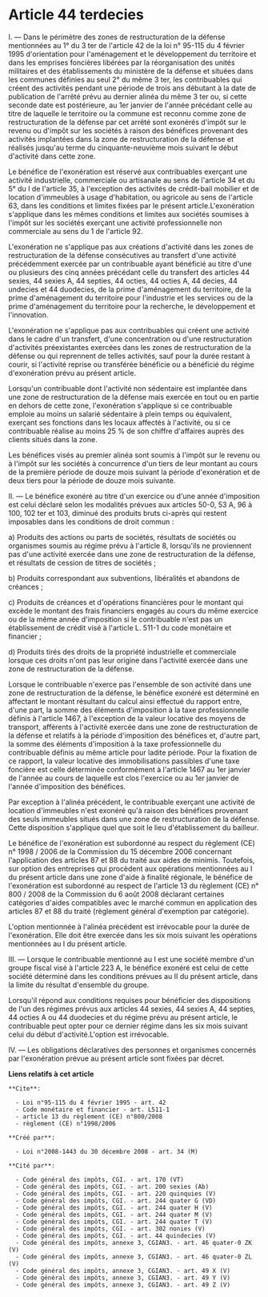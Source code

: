 # Article 44 terdecies

I. ― Dans le périmètre des zones de restructuration de la défense mentionnées au  1° du 3 ter de l'article 42 de la loi n°
95-115 du 4 février 1995 d'orientation pour l'aménagement et le développement du  territoire et dans les emprises foncières
libérées par la réorganisation des  unités militaires et des établissements du ministère de la défense et situées  dans les
communes définies au seul 2° du même 3 ter, les contribuables qui  créent des activités pendant une période de trois ans
débutant à la date de  publication de l'arrêté prévu au dernier alinéa du même 3 ter ou, si cette  seconde date est
postérieure, au 1er janvier de l'année précédant celle au titre  de laquelle le territoire ou la commune est reconnu comme
zone de  restructuration de la défense par cet arrêté sont exonérés d'impôt sur le revenu  ou d'impôt sur les sociétés à
raison des bénéfices provenant des activités  implantées dans la zone de restructuration de la défense et réalisés jusqu'au
terme du cinquante-neuvième mois suivant le début d'activité dans cette zone.  

Le bénéfice de l'exonération est réservé aux contribuables  exerçant une activité industrielle, commerciale ou artisanale au
sens de  l'article 34 et du 5° du I de l'article 35, à l'exception des activités de  crédit-bail mobilier et de location
d'immeubles à usage d'habitation, ou  agricole au sens de l'article 63, dans les conditions et limites fixées par le  présent
article.L'exonération s'applique dans les mêmes conditions et limites  aux sociétés soumises à l'impôt sur les sociétés
exerçant une activité  professionnelle non commerciale au sens du 1 de l'article 92. 

L'exonération ne s'applique pas aux créations d'activité dans les  zones de restructuration de la défense consécutives au
transfert d'une activité  précédemment exercée par un contribuable ayant bénéficié au titre d'une ou  plusieurs des cinq
années précédant celle du transfert des articles 44 sexies,  44 sexies A, 44 septies, 44 octies, 44 octies A, 44 decies, 44
undecies et 44  duodecies, de la prime d'aménagement du territoire, de la prime d'aménagement du  territoire pour l'industrie
et les services ou de la prime d'aménagement du  territoire pour la recherche, le développement et l'innovation. 

L'exonération ne s'applique pas aux contribuables qui créent une  activité dans le cadre d'un transfert, d'une concentration
ou d'une  restructuration d'activités préexistantes exercées dans les zones de  restructuration de la défense ou qui
reprennent de telles activités, sauf pour  la durée restant à courir, si l'activité reprise ou transférée bénéficie ou a
bénéficié du régime d'exonération prévu au présent article. 

Lorsqu'un contribuable dont l'activité non sédentaire est implantée  dans une zone de restructuration de la défense mais
exercée en tout ou en partie  en dehors de cette zone, l'exonération s'applique si ce contribuable emploie au  moins un
salarié sédentaire à plein temps ou équivalent, exerçant ses fonctions  dans les locaux affectés à l'activité, ou si ce
contribuable réalise au moins 25  % de son chiffre d'affaires auprès des clients situés dans la zone. 

Les bénéfices visés au premier alinéa sont soumis à l'impôt sur le  revenu ou à l'impôt sur les sociétés à concurrence d'un
tiers de leur montant au  cours de la première période de douze mois suivant la période d'exonération et  de deux tiers pour
la période de douze mois suivante. 

II. ― Le  bénéfice exonéré au titre d'un exercice ou d'une année d'imposition est celui  déclaré selon les modalités prévues
aux articles 50-0, 53 A, 96 à 100, 102 ter  et 103, diminué des produits bruts ci-après qui restent imposables dans les
conditions de droit commun : 

a) Produits des actions ou parts de  sociétés, résultats de sociétés ou organismes soumis au régime prévu à l'article  8,
lorsqu'ils ne proviennent pas d'une activité exercée dans une zone de  restructuration de la défense, et résultats de cession
de titres de sociétés ;  

b) Produits correspondant aux subventions, libéralités et  abandons de créances ; 

c) Produits de créances et d'opérations  financières pour le montant qui excède le montant des frais financiers engagés  au
cours du même exercice ou de la même année d'imposition si le contribuable  n'est pas un établissement de crédit visé à
l'article  L. 511-1 du code monétaire et financier ; 

d) Produits tirés des droits de la propriété industrielle et  commerciale lorsque ces droits n'ont pas leur origine dans
l'activité exercée  dans une zone de restructuration de la défense. 

Lorsque le  contribuable n'exerce pas l'ensemble de son activité dans une zone de  restructuration de la défense, le bénéfice
exonéré est déterminé en affectant le  montant résultant du calcul ainsi effectué du rapport entre, d'une part, la  somme des
éléments d'imposition à la taxe professionnelle définis à l'article  1467, à l'exception de la valeur locative des moyens de
transport, afférents à  l'activité exercée dans une zone de restructuration de la défense et relatifs à  la période
d'imposition des bénéfices et, d'autre part, la somme des éléments  d'imposition à la taxe professionnelle du contribuable
définis au même article  pour ladite période. Pour la fixation de ce rapport, la valeur locative des  immobilisations
passibles d'une taxe foncière est celle déterminée conformément  à l'article 1467 au 1er janvier de l'année au cours de
laquelle est clos  l'exercice ou au 1er janvier de l'année d'imposition des bénéfices. 

Par exception à l'alinéa précédent, le contribuable exerçant une  activité de location d'immeubles n'est exonéré qu'à raison
des bénéfices  provenant des seuls immeubles situés dans une zone de restructuration de la  défense. Cette disposition
s'applique quel que soit le lieu d'établissement du  bailleur. 

Le bénéfice de l'exonération est subordonné au respect  du règlement (CE) n° 1998 / 2006 de la Commission du 15 décembre 2006
concernant l'application des  articles 87 et 88 du traité aux aides de minimis. Toutefois, sur option des  entreprises qui
procèdent aux opérations mentionnées au I du présent article  dans une zone d'aide à finalité régionale, le bénéfice de
l'exonération est  subordonné au respect de l'article 13 du règlement (CE) n° 800 / 2008  de la Commission du 6 août 2008
déclarant certaines catégories  d'aides compatibles avec le marché commun en application des articles 87 et 88  du traité
(règlement général d'exemption par catégorie). 

L'option  mentionnée à l'alinéa précédent est irrévocable pour la durée de l'exonération.  Elle doit être exercée dans les
six mois suivant les opérations mentionnées au I  du présent article. 

III. ― Lorsque le contribuable mentionné au I  est une société membre d'un groupe fiscal visé à l'article 223 A, le bénéfice
exonéré est celui de cette société déterminé dans les conditions prévues au II  du présent article, dans la limite du
résultat d'ensemble du groupe. 

Lorsqu'il répond aux conditions requises pour bénéficier des  dispositions de l'un des régimes prévus aux articles 44 sexies,
44 sexies A, 44  septies, 44 octies A ou 44 duodecies et du régime prévu au présent article, le  contribuable peut opter pour
ce dernier régime dans les six mois suivant celui  du début d'activité.L'option est irrévocable. 

IV. ― Les  obligations déclaratives des personnes et organismes concernés par l'exonération  prévue au présent article sont
fixées par décret.

**Liens relatifs à cet article**

	**Cite**:

	  - Loi n°95-115 du 4 février 1995 - art. 42
	  - Code monétaire et financier - art. L511-1
	  - article 13 du règlement (CE) n°800/2008
	  - règlement (CE) n°1998/2006

	**Créé par**:

	  - Loi n°2008-1443 du 30 décembre 2008 - art. 34 (M)

	**Cité par**:

	  - Code général des impôts, CGI. - art. 170 (VT)
	  - Code général des impôts, CGI. - art. 200 sexies (Ab)
	  - Code général des impôts, CGI. - art. 220 quinquies (V)
	  - Code général des impôts, CGI. - art. 244 quater G (VD)
	  - Code général des impôts, CGI. - art. 244 quater H (V)
	  - Code général des impôts, CGI. - art. 244 quater M (V)
	  - Code général des impôts, CGI. - art. 244 quater T (V)
	  - Code général des impôts, CGI. - art. 302 nonies (V)
	  - Code général des impôts, CGI. - art. 44 quindecies (V)
	  - Code général des impôts, annexe 3, CGIAN3. - art. 46 quater-0 ZK (V)
	  - Code général des impôts, annexe 3, CGIAN3. - art. 46 quater-0 ZL (V)
	  - Code général des impôts, annexe 3, CGIAN3. - art. 49 X (V)
	  - Code général des impôts, annexe 3, CGIAN3. - art. 49 Y (V)
	  - Code général des impôts, annexe 3, CGIAN3. - art. 49 Z (V)
